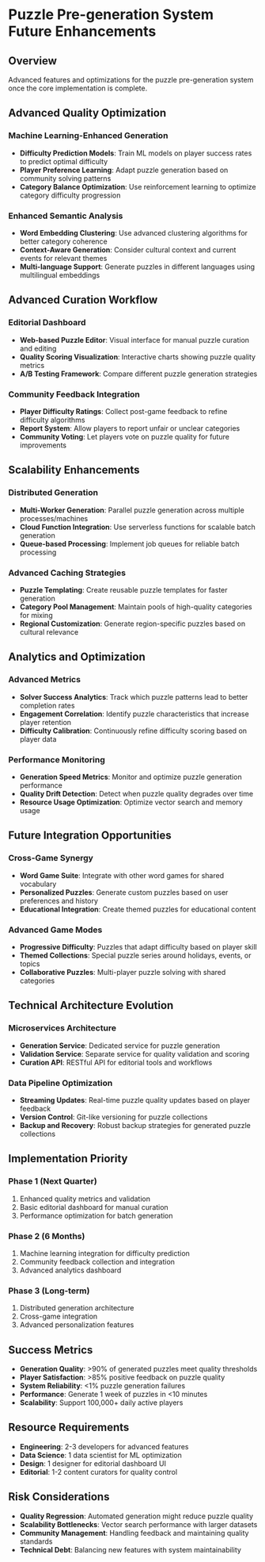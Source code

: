 # Puzzle Pre-generation System Future Enhancements

## Overview
Advanced features and optimizations for the puzzle pre-generation system once the core implementation is complete.

## Advanced Quality Optimization

### Machine Learning-Enhanced Generation
- **Difficulty Prediction Models**: Train ML models on player success rates to predict optimal difficulty
- **Player Preference Learning**: Adapt puzzle generation based on community solving patterns
- **Category Balance Optimization**: Use reinforcement learning to optimize category difficulty progression

### Enhanced Semantic Analysis
- **Word Embedding Clustering**: Use advanced clustering algorithms for better category coherence
- **Context-Aware Generation**: Consider cultural context and current events for relevant themes
- **Multi-language Support**: Generate puzzles in different languages using multilingual embeddings

## Advanced Curation Workflow

### Editorial Dashboard
- **Web-based Puzzle Editor**: Visual interface for manual puzzle curation and editing
- **Quality Scoring Visualization**: Interactive charts showing puzzle quality metrics
- **A/B Testing Framework**: Compare different puzzle generation strategies

### Community Feedback Integration
- **Player Difficulty Ratings**: Collect post-game feedback to refine difficulty algorithms
- **Report System**: Allow players to report unfair or unclear categories
- **Community Voting**: Let players vote on puzzle quality for future improvements

## Scalability Enhancements

### Distributed Generation
- **Multi-Worker Generation**: Parallel puzzle generation across multiple processes/machines
- **Cloud Function Integration**: Use serverless functions for scalable batch generation
- **Queue-based Processing**: Implement job queues for reliable batch processing

### Advanced Caching Strategies
- **Puzzle Templating**: Create reusable puzzle templates for faster generation
- **Category Pool Management**: Maintain pools of high-quality categories for mixing
- **Regional Customization**: Generate region-specific puzzles based on cultural relevance

## Analytics and Optimization

### Advanced Metrics
- **Solver Success Analytics**: Track which puzzle patterns lead to better completion rates
- **Engagement Correlation**: Identify puzzle characteristics that increase player retention
- **Difficulty Calibration**: Continuously refine difficulty scoring based on player data

### Performance Monitoring
- **Generation Speed Metrics**: Monitor and optimize puzzle generation performance
- **Quality Drift Detection**: Detect when puzzle quality degrades over time
- **Resource Usage Optimization**: Optimize vector search and memory usage

## Future Integration Opportunities

### Cross-Game Synergy
- **Word Game Suite**: Integrate with other word games for shared vocabulary
- **Personalized Puzzles**: Generate custom puzzles based on user preferences and history
- **Educational Integration**: Create themed puzzles for educational content

### Advanced Game Modes
- **Progressive Difficulty**: Puzzles that adapt difficulty based on player skill
- **Themed Collections**: Special puzzle series around holidays, events, or topics
- **Collaborative Puzzles**: Multi-player puzzle solving with shared categories

## Technical Architecture Evolution

### Microservices Architecture
- **Generation Service**: Dedicated service for puzzle generation
- **Validation Service**: Separate service for quality validation and scoring
- **Curation API**: RESTful API for editorial tools and workflows

### Data Pipeline Optimization
- **Streaming Updates**: Real-time puzzle quality updates based on player feedback
- **Version Control**: Git-like versioning for puzzle collections
- **Backup and Recovery**: Robust backup strategies for generated puzzle collections

## Implementation Priority

### Phase 1 (Next Quarter)
1. Enhanced quality metrics and validation
2. Basic editorial dashboard for manual curation
3. Performance optimization for batch generation

### Phase 2 (6 Months)
1. Machine learning integration for difficulty prediction
2. Community feedback collection and integration
3. Advanced analytics dashboard

### Phase 3 (Long-term)
1. Distributed generation architecture
2. Cross-game integration
3. Advanced personalization features

## Success Metrics
- **Generation Quality**: >90% of generated puzzles meet quality thresholds
- **Player Satisfaction**: >85% positive feedback on puzzle quality
- **System Reliability**: <1% puzzle generation failures
- **Performance**: Generate 1 week of puzzles in <10 minutes
- **Scalability**: Support 100,000+ daily active players

## Resource Requirements
- **Engineering**: 2-3 developers for advanced features
- **Data Science**: 1 data scientist for ML optimization
- **Design**: 1 designer for editorial dashboard UI
- **Editorial**: 1-2 content curators for quality control

## Risk Considerations
- **Quality Regression**: Automated generation might reduce puzzle quality
- **Scalability Bottlenecks**: Vector search performance with larger datasets
- **Community Management**: Handling feedback and maintaining quality standards
- **Technical Debt**: Balancing new features with system maintainability
